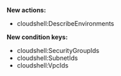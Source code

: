 **New actions:**

- cloudshell:DescribeEnvironments

**New condition keys:**

- cloudshell:SecurityGroupIds
- cloudshell:SubnetIds
- cloudshell:VpcIds
